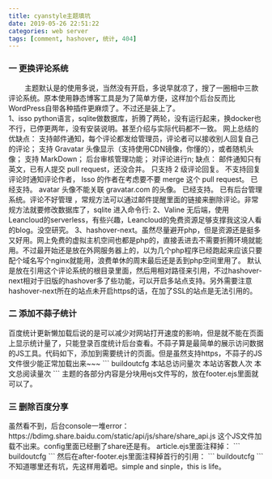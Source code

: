 ```yaml
---
title: cyanstyle主题填坑
date: 2019-05-26 22:51:22
categories: web server
tags: [comment, hashover, 统计, 404]
---
```

<h3> 一 更换评论系统 </h3>
&emsp;&emsp;
 主题默认是的使用多说，当然没有开启，多说早就凉了，搜了一圈相中三款评论系统。原本使用静态博客工具是为了简单方便，这样加个后台反而比WordPress自带各种插件更麻烦了。不过还是装上了。 <br />
<!--more-->
1、isso python语言，sqlite做数据库，折腾了两轮，没有运行起来，换docker也不行，已停更两年，没有安装说明。甚至介绍与实际代码都不一致。
网上总结的优缺点：
支持邮件通知，每个评论都发给管理员，评论者可以接收别人回复自己的评论；
支持 Gravatar 头像显示（支持使用CDN镜像，你懂的），或者随机头像；
支持 MarkDown；
后台审核管理功能；
对评论进行n;
缺点：
邮件通知只有英文，已有人提交 pull request，还没合并。
只支持 2 级评论回复。
不支持回复评论时通知评论作者， Isso 的作者在考虑要不要 merge 这个 pull request。 已经支持。
avatar 头像不能关联 gravatar.com 的头像。 已经支持。
已有后台管理系统。评论不好管理 ，常规方法可以通过邮件提醒里面的链接来删除评论。非常规方法就要修改数据库了，sqlite 进入命令行:
2、Valine 无后端，使用Leancloud的serverless，有些兴趣，Leancloud的免费资源足够支撑我这没人看的blog。没空研究。
3、hashover-next。虽然尽量避开php，但是资源还是挺多又好用。网上免费的虚拟主机空间也都是php的，直接丢进去不需要折腾环境就能用。不过最开始还是放在外网服务器上的，以为几个php程序已经跑起来应该只要配个域名写个nginx就能用，浪费单休的周末最后还是丢到php空间里用了。
默认是放在引用这个评论系统的根目录里面，然后用相对路径来引用，不过hashover-next相对于旧版的hashover多了些功能，可以开启多站点支持。另外需要注意hashover-next所在的站点未开启https的话，在加了SSL的站点是无法引用的。
<h3> 二 添加不蒜子统计 </h3>
百度统计更新懒加载后说的是可以减少对网站打开速度的影响，但是就不能在页面上显示统计量了，只能登录百度统计后台查看。不蒜子算是最简单的展示访问数据的JS工具。代码如下，添加到需要统计的页面。但是虽然支持https，不蒜子的JS文件很少能正常加载出来~~~
```
buildoutcfg
<script async src="//busuanzi.ibruce.info/busuanzi/2.3/busuanzi.pure.mini.js"> 
	</script>
<span id="busuanzi_container_site_pv">
本站总访问量<span id="busuanzi_value_site_pv"></span>次
</span>
<span id="busuanzi_container_site_uv">
本站访客数<span id="busuanzi_value_site_uv"></span>人次
</span>
<span id="busuanzi_container_page_pv">
本文总阅读量<span id="busuanzi_value_page_pv"></span>次
</span>
```
主题的各部分内容是分块用ejs文件写的，放在footer.ejs里面就可以了。
<h3> 三 删除百度分享 </h3>
虽然看不到，后台console一堆error： https://bdimg.share.baidu.com/static/api/js/share/share_api.js 这个JS文件加载不出来。config里面已经删了share还是有。
article.ejs里面注释掉：
```
buildoutcfg
<!--<div class="comments-link">
    <% if (post.comments && theme.duoshuo_shortname){ %>
    <a href="<%- url_for(post.path) %>#comments" class="leave-reply"><%= theme.reply %></a>
    <% } %>
    <a href="javascript:void(0);" data-url="<%- post.permalink %>" data-id="<%= post._id %>" class="leave-reply bdsharebuttonbox" data-cmd="more"><%= theme.share %></a>
        </div>--><!-- .comments-link -->
```
然后在after-footer.ejs里面注释掉首行的引用：
```
buildoutcfg
<!-- <script>window._bd_share_config={"common":{"bdSnsKey":{},"bdText":"","bdMini":"1","bdMiniList":false,"bdPic":"","bdStyle":"2","bdSize":"16"},"share":{}};with(document)0[(getElementsByTagName('head')[0]||body).appendChild(createElement('script')).src='/js/share.js'];</script>
 -->
```
不知道哪里还有坑，先这样用着吧。simple and sinple，this is life。